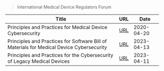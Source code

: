 > International Medical Device Regulators Forum

| Title | URL | Date |
|---|---|---|
| Principles and Practices for Medical Device Cybersecurity | [URL](https://www.imdrf.org/documents/principles-and-practices-medical-device-cybersecurity)| 2020-04-20 |
| Principles and Practices for Software Bill of Materials for Medical Device Cybersecurity | [URL](https://www.imdrf.org/documents/principles-and-practices-software-bill-materials-medical-device-cybersecurity)| 2023-04-13 |
| Principles and Practices for the Cybersecurity of Legacy Medical Devices | [URL](https://www.imdrf.org/documents/principles-and-practices-cybersecurity-legacy-medical-devices)| 2023-04-11 |


